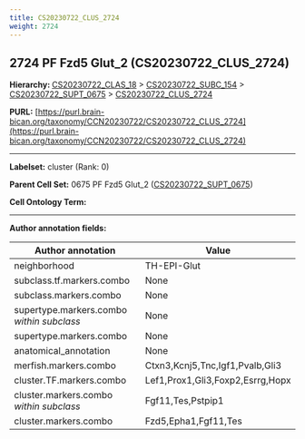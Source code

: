 ```yaml
---
title: CS20230722_CLUS_2724
weight: 2724
---
```

## 2724 PF Fzd5 Glut_2 (CS20230722_CLUS_2724)
<b>Hierarchy: </b>
[CS20230722_CLAS_18](../CS20230722_CLAS_18) >
[CS20230722_SUBC_154](../CS20230722_SUBC_154) >
[CS20230722_SUPT_0675](../CS20230722_SUPT_0675) >
[CS20230722_CLUS_2724](../CS20230722_CLUS_2724)

**PURL:** [https://purl.brain-bican.org/taxonomy/CCN20230722/CS20230722_CLUS_2724](https://purl.brain-bican.org/taxonomy/CCN20230722/CS20230722_CLUS_2724)

---


**Labelset:** cluster (Rank: 0)

**Parent Cell Set:** 0675 PF Fzd5 Glut_2 ([CS20230722_SUPT_0675](../CS20230722_SUPT_0675))



**Cell Ontology Term:** 

[MARKER GENES.]: #


---

[TRANSFERRED ANNOTATIONS.]: #


[AUTHOR ANNOTATION FIELDS.]: #


**Author annotation fields:**

| Author annotation | Value |
|-------------------|-------|
|neighborhood|TH-EPI-Glut|
|subclass.tf.markers.combo|None|
|subclass.markers.combo|None|
|supertype.markers.combo _within subclass_|None|
|supertype.markers.combo|None|
|anatomical_annotation|None|
|merfish.markers.combo|Ctxn3,Kcnj5,Tnc,Igf1,Pvalb,Gli3|
|cluster.TF.markers.combo|Lef1,Prox1,Gli3,Foxp2,Esrrg,Hopx|
|cluster.markers.combo _within subclass_|Fgf11,Tes,Pstpip1|
|cluster.markers.combo|Fzd5,Epha1,Fgf11,Tes|
